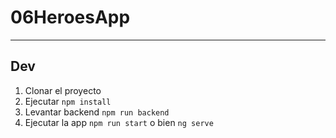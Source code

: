 # 06HeroesApp

---

## Dev

1. Clonar el proyecto
2. Ejecutar `npm install`
3. Levantar backend `npm run backend`
4. Ejecutar la app `npm run start` o bien `ng serve`

